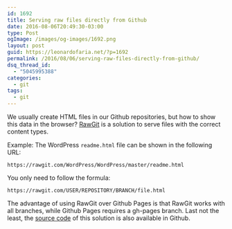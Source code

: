 ```yaml
---
id: 1692
title: Serving raw files directly from Github
date: 2016-08-06T20:49:30-03:00
type: Post
ogImage: /images/og-images/1692.png
layout: post
guid: https://leonardofaria.net/?p=1692
permalink: /2016/08/06/serving-raw-files-directly-from-github/
dsq_thread_id:
  - "5045995388"
categories:
  - git
tags:
  - git
---
```

We usually create HTML files in our Github repositories, but how to show this data in the browser? [RawGit](http://rawgit.com) is a solution to serve files with the correct content types.

Example: The WordPress `readme.html` file can be shown in the following URL:

```
https://rawgit.com/WordPress/WordPress/master/readme.html
```

You only need to follow the formula:

```
https://rawgit.com/USER/REPOSITORY/BRANCH/file.html
```

The advantage of using RawGit over Github Pages is that RawGit works with all branches, while Github Pages requires a gh-pages branch. Last not the least, the [source code](https://github.com/rgrove/rawgit) of this solution is also available in Github.

